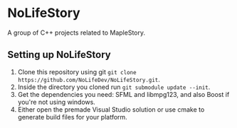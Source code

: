 NoLifeStory
==========

A group of C++ projects related to MapleStory.

Setting up NoLifeStory
----------------------

1. Clone this repository using git ```git clone https://github.com/NoLifeDev/NoLifeStory.git```.
2. Inside the directory you cloned run ```git submodule update --init```.
3. Get the dependencies you need: SFML and libmpg123, and also Boost if you're not using windows.
4. Either open the premade Visual Studio solution or use cmake to generate build files for your platform.